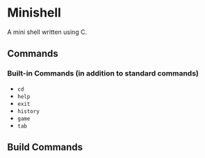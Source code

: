 # Minishell 
A mini shell written using C. 

## Commands
### Built-in Commands (in addition to standard commands)
- `cd`
- `help`
- `exit`
- `history`
- `game`
- `tab`

## Build Commands

